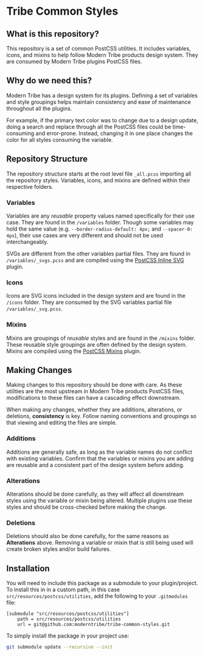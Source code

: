 # Tribe Common Styles

## What is this repository?

This repository is a set of common PostCSS utilities. It includes variables, icons, and mixins to help follow Modern Tribe products design system. They are consumed by Modern Tribe plugins PostCSS files.

## Why do we need this?

Modern Tribe has a design system for its plugins. Defining a set of variables and style groupings helps maintain consistency and ease of maintenance throughout all the plugins.

For example, if the primary text color was to change due to a design update, doing a search and replace through all the PostCSS files could be time-consuming and error-prone. Instead, changing it in one place changes the color for all styles consuming the variable.

## Repository Structure

The repository structure starts at the root level file `_all.pcss` importing all the repository styles. Variables, icons, and mixins are defined within their respective folders.

### Variables

Variables are any *reusable* property values named specifically for their use case. They are found in the `/variables` folder. Though some variables may hold the same value (e.g. `--border-radius-default: 4px;` and `--spacer-0: 4px`), their use cases are very different and should not be used interchangeably.

SVGs are different from the other variables partial files. They are found in `/variables/_svgs.pcss` and are compiled using the [PostCSS Inline SVG](https://github.com/TrySound/postcss-inline-svg) plugin.

### Icons

Icons are SVG icons included in the design system and are found in the `/icons` folder. They are consumed by the SVG variables partial file `/variables/_svg.pcss`.

### Mixins

Mixins are groupings of *reusable* styles and are found in the `/mixins` folder. These reusable style groupings are often defined by the design system. Mixins are compiled using the [PostCSS Mixins](https://github.com/postcss/postcss-mixins) plugin.

## Making Changes

Making changes to this repository should be done with care. As these utilities are the most upstream in Modern Tribe products PostCSS files, modifications to these files can have a cascading effect downstream.

When making any changes, whether they are additions, alterations, or deletions, **consistency** is key. Follow naming conventions and groupings so that viewing and editing the files are simple.

### Additions

Additions are generally safe, as long as the variable names do not conflict with existing variables. Confirm that the variables or mixins you are adding are reusable and a consistent part of the design system before adding.

### Alterations

Alterations should be done carefully, as they will affect all downstream styles using the variable or mixin being altered. Multiple plugins use these styles and should be cross-checked before making the change.

### Deletions

Deletions should also be done carefully, for the same reasons as **Alterations** above. Removing a variable or mixin that is still being used will create broken styles and/or build failures.

## Installation

You will need to include this package as a submodule to your plugin/project. To install this in in a custom path, in this case `src/resources/postcss/utilities`, add the following to your `.gitmodules` file:

```
[submodule "src/resources/postcss/utilities"]
	path = src/resources/postcss/utilities
	url = git@github.com:moderntribe/tribe-common-styles.git
```

To simply install the package in your project use:

```bash
git submodule update --recursive --init
```

